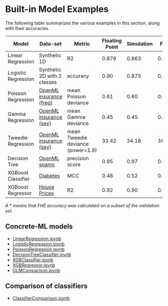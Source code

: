 # Built-in Model Examples

The following table summarizes the various examples in this section, along with their accuracies.

| Model               | Data-set                                                  | Metric                            | Floating Point | Simulation | FHE    |
| ------------------- | --------------------------------------------------------- | --------------------------------- | -------------- | ---------- | ------ |
| Linear Regression   | Synthetic 1D                                              | R2                                | 0.876          | 0.863      | 0.863  |
| Logistic Regression | Synthetic 2D with 2 classes                               | accuracy                          | 0.90           | 0.875      | 0.875  |
| Poisson Regression  | [OpenML insurance (freq)](https://www.openml.org/d/41214) | mean Poisson deviance             | 0.61           | 0.60       | 0.60   |
| Gamma Regression    | [OpenML insurance (sev)](https://www.openml.org/d/41215)  | mean Gamma deviance               | 0.45           | 0.45       | 0.45   |
| Tweedie Regression  | [OpenML insurance (sev)](https://www.openml.org/d/41215)  | mean Tweedie deviance (power=1.9) | 33.42          | 34.18      | 34.18  |
| Decision Tree       | [OpenML spams](https://www.openml.org/d/44)               | precision score                   | 0.95           | 0.97       | 0.97\* |
| XGBoost Classifier  | [Diabetes](https://www.openml.org/d/37)                   | MCC                               | 0.48           | 0.52       | 0.52\* |
| XGBoost Regressor   | [House Prices](https://www.openml.org/d/43926)            | R2                                | 0.92           | 0.90       | 0.90\* |

_A * means that FHE accuracy was calculated on a subset of the validation set._

## Concrete-ML models

- [LinearRegression.ipynb](https://github.com/zama-ai/concrete-ml/blob/release/0.4.x/docs/advanced_examples/LinearRegression.ipynb)
- [LogisticRegression.ipynb](https://github.com/zama-ai/concrete-ml/blob/release/0.4.x/docs/advanced_examples/LogisticRegression.ipynb)
- [PoissonRegression.ipynb](https://github.com/zama-ai/concrete-ml/blob/release/0.4.x/docs/advanced_examples/PoissonRegression.ipynb)
- [DecisionTreeClassifier.ipynb](https://github.com/zama-ai/concrete-ml/blob/release/0.4.x/docs/advanced_examples/DecisionTreeClassifier.ipynb)
- [XGBClassifier.ipynb](https://github.com/zama-ai/concrete-ml/blob/release/0.4.x/docs/advanced_examples/XGBClassifier.ipynb)
- [XGBRegressor.ipynb](https://github.com/zama-ai/concrete-ml/blob/release/0.4.x/docs/advanced_examples/XGBRegressor.ipynb)
- [GLMComparison.ipynb](https://github.com/zama-ai/concrete-ml/blob/release/0.4.x/docs/advanced_examples/GLMComparison.ipynb)

## Comparison of classifiers

- [ClassifierComparison.ipynb](https://github.com/zama-ai/concrete-ml/blob/release/0.4.x/docs/advanced_examples/ClassifierComparison.ipynb)
